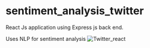 # sentiment_analysis_twitter
React Js application using Express js back end. 

Uses NLP for sentiment analysis 
![Twitter_react](https://user-images.githubusercontent.com/90793437/187952521-ece3fd82-176f-4d9a-92fe-5f2171b67dab.gif)
